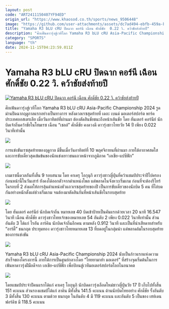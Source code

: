 ```yaml
---
layout: post
code: "ART2411150407YF94ED"
origin_url: "https://www.khaosod.co.th/sports/news_9506448"
image: "https://github.com/user-attachments/assets/dc7ad494-ebfb-459a-b227-4139f9024e16"
title: "Yamaha R3 bLU cRU ปิดฉาก คอร์นี เฉือน ศักดิ์ชัย  0.22 วิ. คว้าชัยส่งท้ายปี"
description: "ศึกเฟ้นดาวรุ่งสู่เวทีโลก Yamaha R3 bLU cRU Asia-Pacific Championship 2024 รูดม่านปิดฉากฤดูกาลแรกอย่างเป็นทางการ หลังดวลเรซสุดท้าย"
category: "SPORTS"
language: "th"
date: 2024-11-15T04:23:59.011Z
---
```


# Yamaha R3 bLU cRU ปิดฉาก คอร์นี เฉือน ศักดิ์ชัย  0.22 วิ. คว้าชัยส่งท้ายปี

[![Yamaha R3 bLU cRU ปิดฉาก คอร์นี เฉือน ศักดิ์ชัย  0.22 วิ. คว้าชัยส่งท้ายปี](https://www.khaosod.co.th/wpapp/uploads/2024/11/S__9642499.jpg "Yamaha R3 bLU cRU ปิดฉาก คอร์นี เฉือน ศักดิ์ชัย  0.22 วิ. คว้าชัยส่งท้ายปี")](https://www.khaosod.co.th/wpapp/uploads/2024/11/S__9642499.jpg)

ศึกเฟ้นดาวรุ่งสู่เวทีโลก Yamaha R3 bLU cRU Asia-Pacific Championship 2024 รูดม่านปิดฉากฤดูกาลแรกอย่างเป็นทางการ หลังดวลเรซสุดท้ายที่ เดอะ เบนด์ มอเตอร์สปอร์ต พาร์ค ประเทศออสเตรเลีย เมื่อวันอาทิตย์ที่ผ่านมา ต้องตัดสินชัยชนะถึงหน้าเส้นชัย โดย ฮันเตอร์ คอร์นีย์ นักบิดเจ้าถิ่นคว้าชัยในโฮมเรซ เฉือน “เชลล์” ศักดิ์ชัย คงดวงดี ดาวรุ่งชาวไทยวัย 14 ปี เพียง 0.022 วินาทีเท่านั้น

[![](https://www.khaosod.co.th/wpapp/uploads/2024/11/S__9642503_0-696x464.jpg)](https://www.khaosod.co.th/wpapp/uploads/2024/11/S__9642503_0.jpg)

การแข่งขันเรซสุดท้ายของฤดูกาล มีขึ้นเมื่อวันอาทิตย์ที่ 10 พฤศจิกายนที่ผ่านมา ภายใต้อากาศสดใส และการขับเคี่ยวสุดเข้มข้นของนักแข่งเยาวชนแถวหน้าจากภูมิภาค “เอเชีย-แปซิฟิก”

[![](https://www.khaosod.co.th/wpapp/uploads/2024/11/S__9642504_0-696x464.jpg)](https://www.khaosod.co.th/wpapp/uploads/2024/11/S__9642504_0.jpg)

เกมเรซนี้ดวลกันทั้งสิ้น 9 รอบสนาม โดย คาเครุ โอกุนุกิ ดาวรุ่งชาวญี่ปุ่นที่คว้าแชมป์ประจำปีไปครองก่อนหน้านี้ในวันเสาร์ ยังคงได้ออกตัวจากตำแหน่งโพล แต่พลาดในจังหวะเริ่มเกม ก่อนที่จะต้องรีไทร์ในรอบที่ 2 ส่งผลให้การลุ้นตำแหน่งหัวแถวเรซสุดท้ายของปี เป็นการขับเคี่ยวของนักบิด 5 คน ที่ไล่บดกันอย่างหนักตั้งแต่ช่วงเริ่มเกม จนต้องมาตัดสินกันที่หน้าเส้นชัยในรอบสุดท้าย

[![](https://www.khaosod.co.th/wpapp/uploads/2024/11/S__9642502_0-696x464.jpg)](https://www.khaosod.co.th/wpapp/uploads/2024/11/S__9642502_0.jpg)

โดย ฮันเตอร์ คอร์นีย์ นักบิดเจ้าถิ่น หมายเลข 40 บิดเข้าป้ายเป็นคันแรกด้วยเวลา 20 นาที 16.547 วินาที เฉือน ศักดิ์ชัย ดาวรุ่งชาวไทยเจ้าของหมายเลข 54 อันดับ 2 เพียง 0.022 วินาทีเท่านั้น ส่วนอันดับ 3 ได้แก่ ไรอัน ลาร์คิน นักบิดเจ้าถิ่นอีกคน ตามหลัง 0.912 วินาที และเป็นที่น่าเสียดายสำหรับ “อาร์ตี้” ธนกฤต ประทุมทอง ดาวรุ่งชาวไทยหมายเลข 13 ที่บดอยู่ในกลุ่มนำ แต่พลาดล้มในรอบสุดท้ายของการแข่งขัน

[![](https://www.khaosod.co.th/wpapp/uploads/2024/11/S__9642500_0-696x464.jpg)](https://www.khaosod.co.th/wpapp/uploads/2024/11/S__9642500_0.jpg)

Yamaha R3 bLU cRU Asia-Pacific Championship 2024 นับเป็นก้าวแรกแห่งความสำเร็จของโครงการนี้ ภายใต้การเป็นศูนย์กลางโดย “ไทยยามาฮ่า มอเตอร์” ที่สร้างจุดเริ่มต้นในการเฟ้นหาดาวรุ่งฝีมือดีจาก เอเชีย-แปซิฟิก เพื่อป้อนสู่เวทีมอเตอร์สปอร์ตโลกในอนาคต

[![](https://www.khaosod.co.th/wpapp/uploads/2024/11/S__9642505_0-696x464.jpg)](https://www.khaosod.co.th/wpapp/uploads/2024/11/S__9642505_0.jpg)

โดยแชมป์ประจำปีคนแรกได้แก่ คาเครุ โอกุนุกิ นักบิดดาวรุ่งเลือดใหม่ชาวญี่ปุ่นวัย 17 ปี เก็บไปทั้งสิ้น 151 คะแนน ส่วนรองแชมป์ได้แก่ ลาคิน มีทั้งสิ้น 141.5 คะแนน ด้านนักบิดไทยอย่าง ศักดิ์ชัย รั้งอันดับ 3 มีทั้งสิ้น 130 คะแนน ตามด้วย ธนกฤต ในอันดับ 4 มี 119 คะแนน และอันดับ 5 เป็นของ เฮย์เดน ฟอร์ดิซ มี 118.5 คะแนน

